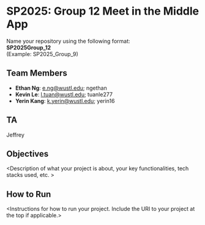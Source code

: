 # SP2025: Group 12 Meet in the Middle App

Name your repository using the following format:  
**SP2025Group_12**  
(Example: SP2025_Group_9)

## Team Members

-   **Ethan Ng**: e.ng@wustl.edu; ngethan
-   **Kevin Le**: l.tuan@wustl.edu; tuanle277
-   **Yerin Kang**: k.yerin@wustl.edu; yerin16

## TA

Jeffrey

## Objectives

&lt;Description of what your project is about, your key functionalities, tech stacks used, etc. &gt;

## How to Run

&lt;Instructions for how to run your project. Include the URI to your project at the top if applicable.&gt;
